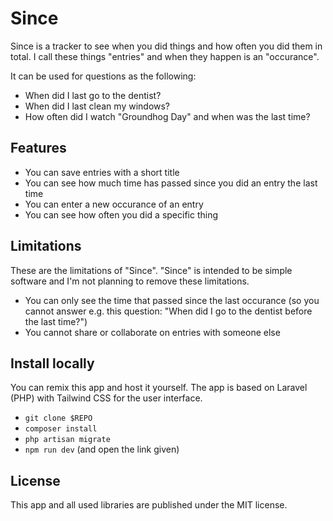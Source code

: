 # Since

Since is a tracker to see when you did things and how often you did them in total. I call these things "entries" and when they happen is an "occurance".

It can be used for questions as the following:

- When did I last go to the dentist?
- When did I last clean my windows?
- How often did I watch "Groundhog Day" and when was the last time?

## Features

- You can save entries with a short title
- You can see how much time has passed since you did an entry the last time
- You can enter a new occurance of an entry
- You can see how often you did a specific thing

## Limitations

These are the limitations of "Since". "Since" is intended to be simple software and I'm not planning to remove these limitations. 

- You can only see the time that passed since the last occurance (so you cannot answer e.g. this question: "When did I go to the dentist before the last time?")
- You cannot share or collaborate on entries with someone else

## Install locally

You can remix this app and host it yourself.
The app is based on Laravel (PHP) with Tailwind CSS for the user interface.

- `git clone $REPO`
- `composer install`
- `php artisan migrate`
- `npm run dev` (and open the link given)


## License

This app and all used libraries are published under the MIT license.